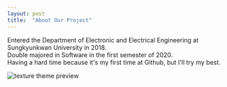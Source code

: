 ```yaml
---
layout: post
title:  "About Our Project"
---
```

Entered the Department of Electronic and Electrical Engineering at Sungkyunkwan University in 2018.
<br>
Double majored in Software in the first semester of 2020.
<br>
Having a hard time because it's my first time at Github, but I'll try my best.

![texture theme preview](https://cdn.pixabay.com/photo/2015/04/23/21/59/tree-736877_960_720.jpg)
